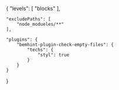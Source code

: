 {
    "levels": [
        "blocks"
    ],

    "excludePaths": [
        "node_modueles/**"
    ],

    "plugins": {
        "bemhint-plugin-check-empty-files": {
            "techs": {
                "styl": true
            }
        }
    }
}